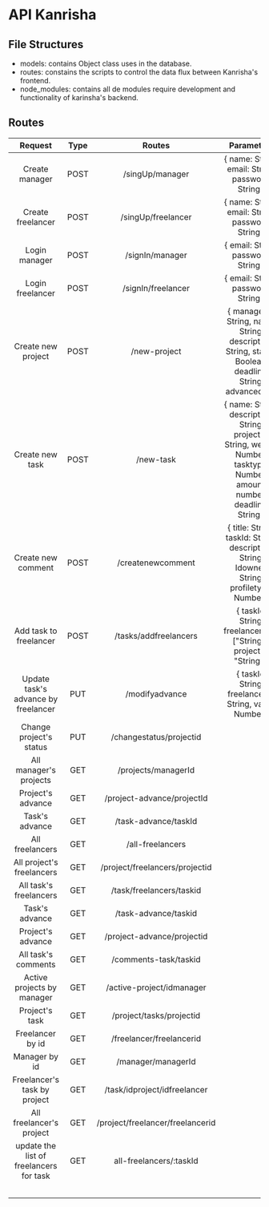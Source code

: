 # API Kanrisha
## File Structures
- models: contains Object class uses in the database.
- routes: constains the scripts to control the data flux between Kanrisha's frontend.
- node_modules: contains all de modules require development and functionality of karinsha's backend.

## Routes

|               Request               | Type |               Routes              |                                                          Parameters                                                          |
|:-----------------------------------:|:----:|:---------------------------------:|:----------------------------------------------------------------------------------------------------------------------------:|
|            Create manager           | POST |          /singUp/manager          |                                       { name: String, email: String, password: String }                                      |
|          Create freelancer          | POST |         /singUp/freelancer        |                                       { name: String, email: String, password: String }                                      |
|            Login manager            | POST |          /signIn/manager          |                                              { email: String, password: String }                                             |
|           Login freelancer          | POST |         /signIn/freelancer        |                                              { email: String, password: String }                                             |
|          Create new project         | POST |            /new-project           |           { managerId: String, name: String, description: String, status: Boolean, deadline: String, advanced: 0 }           |
|           Create new task           | POST |             /new-task             | { name: String, description: String, projectId: String, weight: Number, tasktype: Number, amount: number, deadline: String } |
|          Create new comment         | POST |         /createnewcomment         |                 { title: String, taskId: String, description: String, Idowner: String, profiletype: Number }                 |
|        Add task to freelancer       | POST | /tasks/addfreelancers             |                              { taskId: String, freelancersids: ["String"], projectId: "String" }                             |
| Update task's advance by freelancer |  PUT |           /modifyadvance          |                                    { taskId: String, freelancerId: String, value: Number }                                   |
|       Change project's status       | PUT  |      /changestatus/projectid      |                                                                                                                              |
|        All manager's projects       |  GET |        /projects/managerId        |                                                                                                                              |
|          Project's advance          |  GET |     /project-advance/projectId    |                                                                                                                              |
|            Task's advance           |  GET |        /task-advance/taskId       |                                                                                                                              |
|           All freelancers           |  GET |          /all-freelancers         |                                                                                                                              |
|      All project's freelancers      |  GET |   /project/freelancers/projectid  |                                                                                                                              |
|        All task's freelancers       |  GET |      /task/freelancers/taskid     |                                                                                                                              |
|            Task's advance           |  GET |        /task-advance/taskid       |                                                                                                                              |
|          Project's advance          |  GET |     /project-advance/projectid    |                                                                                                                              |
|         All task's comments         |  GET |       /comments-task/taskid       |                                                                                                                              |
|      Active projects by manager     |  GET |     /active-project/idmanager     |                                                                                                                              |
|            Project's task           |  GET |      /project/tasks/projectid     |                                                                                                                              |
|           Freelancer by id          |  GET |      /freelancer/freelancerid     |                                                                                                                              |
|            Manager by id            |  GET |         /manager/managerId        |                                                                                                                              |
|     Freelancer's task by project    |  GET |    /task/idproject/idfreelancer   |                                                                                                                              |
|       All freelancer's project      |  GET | /project/freelancer/freelancerid |                                                                                                                              |
|       update the list of freelancers for task                              |     GET |       all-freelancers/:taskId                            |                                                                                                                              |
|                                     |      |                                   |                                                                                                                              |
|                                     |      |                                   |                                                                                                                              |
|                                     |      |                                   |                                                                                                                              |
|                                     |      |                                   |                                                                                                                              |
|                                     |      |                                   |                                                                                                                              |
